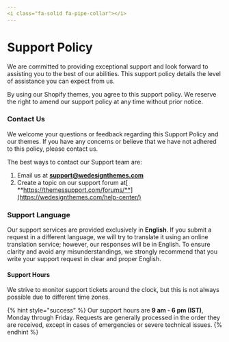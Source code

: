 ```yaml
---
<i class="fa-solid fa-pipe-collar"></i>
---
```


# Support Policy

We are committed to providing exceptional support and look forward to assisting you to the best of our abilities. This support policy details the level of assistance you can expect from us.

By using our Shopify themes, you agree to this support policy. We reserve the right to amend our support policy at any time without prior notice.

### Contact Us <a href="#contact-us" id="contact-us"></a>

We welcome your questions or feedback regarding this Support Policy and our themes. If you have any concerns or believe that we have not adhered to this policy, please contact us.

The best ways to contact our Support team are:

1. Email us at **support@wedesignthemes.com**
2. Create a topic on our support forum at[ **https://themessupport.com/forums/**](https://wedesignthemes.com/help-center/)

### Support Language <a href="#support-language" id="support-language"></a>

Our support services are provided exclusively in **English**. If you submit a request in a different language, we will try to translate it using an online translation service; however, our responses will be in English. To ensure clarity and avoid any misunderstandings, we strongly recommend that you write your support request in clear and proper English.

#### Support Hours <a href="#support-hours" id="support-hours"></a>

We strive to monitor support tickets around the clock, but this is not always possible due to different time zones.

{% hint style="success" %}
Our support hours are **9 am - 6 pm (IST)**, Monday through Friday. Requests are generally processed in the order they are received, except in cases of emergencies or severe technical issues.
{% endhint %}

